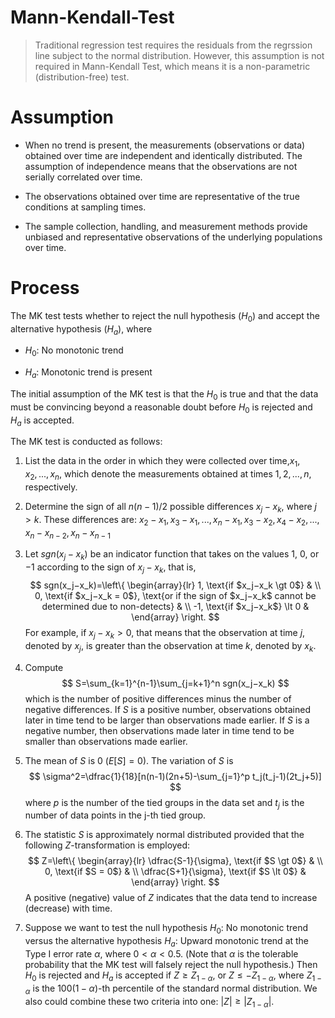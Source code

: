 # Mann-Kendall-Test

> Traditional regression test requires the residuals from the regrssion line subject to the normal distribution. However, this assumption is not required in Mann-Kendall Test, which means it is a non-parametric (distribution-free) test.

# Assumption

- When no trend is present, the measurements (observations or data) obtained over time are independent and identically distributed. The assumption of independence means that the observations are not serially correlated over time.

- The observations obtained over time are representative of the true conditions at sampling times.

- The sample collection, handling, and measurement methods provide unbiased and representative observations of the underlying populations over time.

# Process

The MK test tests whether to reject the null hypothesis ($H_0$) and accept the alternative hypothesis ($H_a$), where 

- $H_0$: No monotonic trend

- $H_a$: Monotonic trend is present

The initial assumption of the MK test is that the $H_0$ is true and that the data must be convincing beyond a reasonable doubt before $H_0$ is rejected and $H_a$ is accepted.

The MK test is conducted as follows:

1. List the data in the order in which they were collected over time,$x_1,x_2,...,x_n$, which denote the measurements obtained at times $1,2,...,n$, respectively.

2. Determine the sign of all $n(n−1)/2$ possible differences $x_j−x_k$, where $j>k$. These differences are: $x_2−x_1,x_3−x_1,...,x_n−x_1,x_3−x_2,x_4−x_2,...,x_n−x_{n−2},x_n−x_{n−1}$

3. Let $sgn(x_j−x_k)$ be an indicator function that takes on the values $1$, $0$, or $-1$ according to the sign of $x_j−x_k$, that is,
$$
sgn(x_j−x_k)=\left\{  
             \begin{array}{lr}  
             1, \text{if $x_j−x_k \gt 0$} &  \\  
             0, \text{if $x_j−x_k = 0$}, \text{or if the sign of $x_j−x_k$ cannot be determined due to non-detects} & \\  
             -1, \text{if $x_j−x_k$} \lt 0 &    
             \end{array}  
\right. 
$$
For example, if $x_j−x_k \gt 0$, that means that the observation at time $j$, denoted by $x_j$, is greater than the observation at time $k$, denoted by $x_k$.

4. Compute
$$
S=\sum_{k=1}^{n-1}\sum_{j=k+1}^n sgn(x_j−x_k)
$$
which is the number of positive differences minus the number of negative differences. If $S$ is a positive number, observations obtained later in time tend to be larger than observations made earlier. If $S$ is a negative number, then observations made later in time tend to be smaller than observations made earlier.

5. The mean of $S$ is $0$ ($E[S]=0$). The variation of $S$ is
$$
\sigma^2=\dfrac{1}{18}[n(n-1)(2n+5)-\sum_{j=1}^p t_j(t_j-1)(2t_j+5)]
$$
where $p$ is the number of the tied groups in the data set and $t_j$ is the number of data points in the j-th tied group.

6. The statistic $S$ is approximately normal distributed
provided that the following $Z$-transformation is employed:
$$
Z=\left\{
\begin{array}{lr}
\dfrac{S-1}{\sigma}, \text{if $S \gt 0$} & \\
0, \text{if $S = 0$} & \\
\dfrac{S+1}{\sigma}, \text{if $S \lt 0$} & 
\end{array}
\right.
$$
A positive (negative) value of $Z$ indicates that the data tend to increase (decrease) with time.

7. Suppose we want to test the null hypothesis $H_0$: No monotonic trend versus the alternative hypothesis $H_a$: Upward monotonic trend at the Type I error rate $\alpha$, where $0 < \alpha < 0.5$. (Note that $\alpha$ is the tolerable
probability that the MK test will falsely reject the null hypothesis.) Then $H_0$ is rejected and $H_a$ is accepted if $Z \ge Z_{1−\alpha}$, or $Z \le −Z_{1−α}$, where $Z_{1−\alpha}$ is the $100(1−\alpha)$-th percentile of the standard normal distribution. We also could combine these two criteria into one: $|Z| \ge |Z_{1−α}|$.